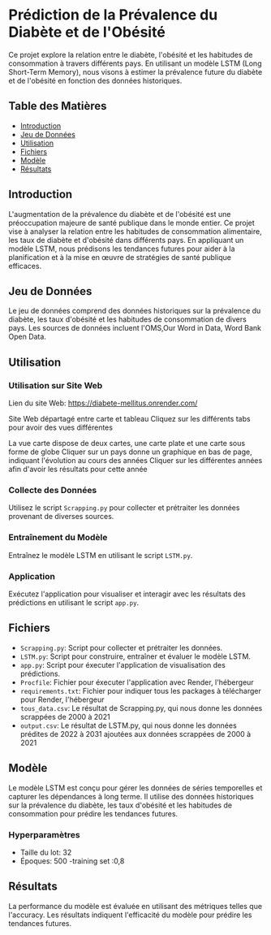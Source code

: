 
# Prédiction de la Prévalence du Diabète et de l'Obésité

Ce projet explore la relation entre le diabète, l'obésité et les habitudes de consommation à travers différents pays. En utilisant un modèle LSTM (Long Short-Term Memory), nous visons à estimer la prévalence future du diabète et de l'obésité en fonction des données historiques.

## Table des Matières

- [Introduction](#introduction)
- [Jeu de Données](#jeu-de-données)
- [Utilisation](#utilisation)
- [Fichiers](#fichiers)
- [Modèle](#modèle)
- [Résultats](#résultats)

## Introduction

L'augmentation de la prévalence du diabète et de l'obésité est une préoccupation majeure de santé publique dans le monde entier. Ce projet vise à analyser la relation entre les habitudes de consommation alimentaire, les taux de diabète et d'obésité dans différents pays. En appliquant un modèle LSTM, nous prédisons les tendances futures pour aider à la planification et à la mise en œuvre de stratégies de santé publique efficaces.

## Jeu de Données

Le jeu de données comprend des données historiques sur la prévalence du diabète, les taux d'obésité et les habitudes de consommation de divers pays. Les sources de données incluent l'OMS,Our Word in Data, Word Bank Open Data.

## Utilisation

### Utilisation sur Site Web

Lien du site Web:
https://diabete-mellitus.onrender.com/

Site Web départagé entre carte et tableau
Cliquez sur les différents tabs pour avoir des vues différentes

La vue carte dispose de deux cartes, une carte plate et une carte sous forme de globe
Cliquer sur un pays donne un graphique en bas de page, indiquant l'évolution au cours des années
Cliquer sur les différentes années afin d'avoir les résultats pour cette année

### Collecte des Données

Utilisez le script `Scrapping.py` pour collecter et prétraiter les données provenant de diverses sources.

### Entraînement du Modèle

Entraînez le modèle LSTM en utilisant le script `LSTM.py`.

### Application

Exécutez l'application pour visualiser et interagir avec les résultats des prédictions en utilisant le script `app.py`.

## Fichiers

- `Scrapping.py`: Script pour collecter et prétraiter les données.
- `LSTM.py`: Script pour construire, entraîner et évaluer le modèle LSTM.
- `app.py`: Script pour éxecuter l'application de visualisation des prédictions.
- `Procfile`: Fichier pour éxecuter l'application avec Render, l'hébergeur
- `requirements.txt`: Fichier pour indiquer tous les packages à télécharger pour Render, l'hébergeur
- `tous_data.csv`: Le résultat de Scrapping.py, qui nous donne les données scrappées de 2000 à 2021
- `output.csv`: Le résultat de LSTM.py, qui nous donne les données prédites de 2022 à 2031 ajoutées aux données scrappées de 2000 à 2021

## Modèle

Le modèle LSTM est conçu pour gérer les données de séries temporelles et capturer les dépendances à long terme. Il utilise des données historiques sur la prévalence du diabète, les taux d'obésité et les habitudes de consommation pour prédire les tendances futures.


### Hyperparamètres

- Taille du lot: 32
- Époques: 500
-training set :0,8

## Résultats

La performance du modèle est évaluée en utilisant des métriques  telles que l'accuracy. Les résultats indiquent l'efficacité du modèle pour prédire les tendances futures.



